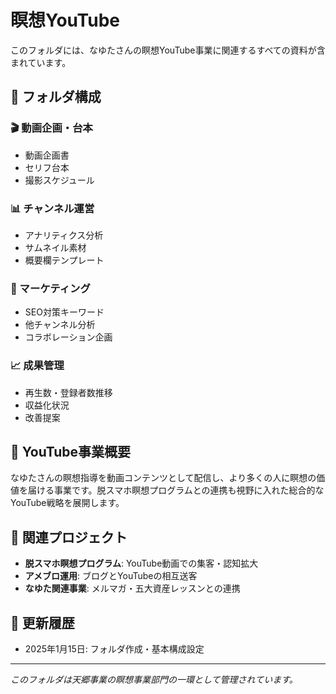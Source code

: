 # 瞑想YouTube

このフォルダには、なゆたさんの瞑想YouTube事業に関連するすべての資料が含まれています。

## 📁 フォルダ構成

### 🎬 動画企画・台本
- 動画企画書
- セリフ台本
- 撮影スケジュール

### 📊 チャンネル運営
- アナリティクス分析
- サムネイル素材
- 概要欄テンプレート

### 🎯 マーケティング
- SEO対策キーワード
- 他チャンネル分析
- コラボレーション企画

### 📈 成果管理
- 再生数・登録者数推移
- 収益化状況
- 改善提案

## 🎯 YouTube事業概要

なゆたさんの瞑想指導を動画コンテンツとして配信し、より多くの人に瞑想の価値を届ける事業です。脱スマホ瞑想プログラムとの連携も視野に入れた総合的なYouTube戦略を展開します。

## 🔗 関連プロジェクト

- **脱スマホ瞑想プログラム**: YouTube動画での集客・認知拡大
- **アメブロ運用**: ブログとYouTubeの相互送客
- **なゆた関連事業**: メルマガ・五大資産レッスンとの連携

## 📝 更新履歴

- 2025年1月15日: フォルダ作成・基本構成設定

---

*このフォルダは天郷事業の瞑想事業部門の一環として管理されています。*
